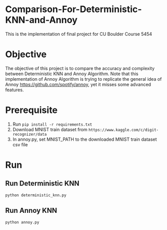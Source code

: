 # Comparison-For-Deterministic-KNN-and-Annoy
This is the implementation of final project for CU Boulder Course 5454

# Objective
The objective of this project is to compare the accuracy and complexity between Deterministic KNN and Annoy Algorithm. Note that this implementation of Annoy Algorithm is trying to replicate the general idea of Annoy https://github.com/spotify/annoy, yet it misses some advanced features.

# Prerequisite
1. Run `pip install -r requirements.txt`
2. Download MNIST train dataset from `https://www.kaggle.com/c/digit-recognizer/data`
3. In annoy.py, set MNIST_PATH to the downloaded MNIST train dataset csv file

# Run
## Run Deterministic KNN
`python deterministic_knn.py`

## Run Annoy KNN
`python annoy.py`

